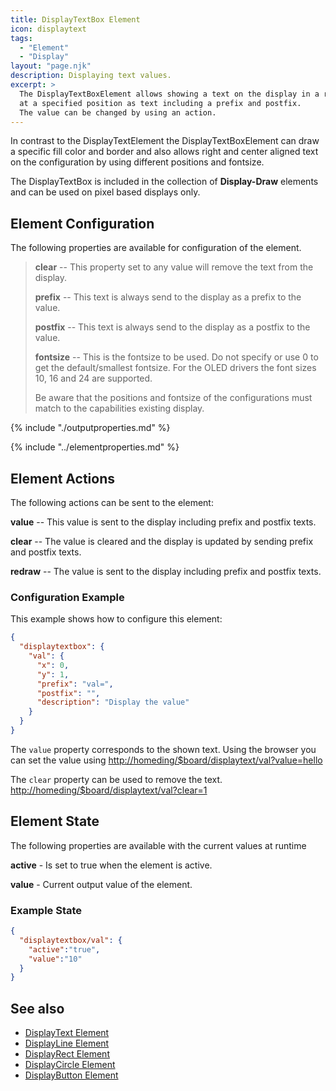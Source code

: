```yaml
---
title: DisplayTextBox Element
icon: displaytext
tags:
  - "Element"
  - "Display"
layout: "page.njk"
description: Displaying text values.
excerpt: >
  The DisplayTextBoxElement allows showing a text on the display in a rectange area
  at a specified position as text including a prefix and postfix.
  The value can be changed by using an action.
---
```


In contrast to the DisplayTextElement the DisplayTextBoxElement can draw a specific fill color and border
and also allows right and center aligned text on the configuration by using different positions and fontsize.

The DisplayTextBox is included in the collection of **Display-Draw** elements and can be used on pixel based
displays only.


## Element Configuration

The following properties are available for configuration of the element.

<object data="/element.svg?displaytextbox" type="image/svg+xml"></object>

> **clear** -- This property set to any value will remove the text from the display.
>
> **prefix** -- This text is always send to the display as a prefix to the value.
>
> **postfix** -- This text is always send to the display as a postfix to the value.
>
> **fontsize** -- This is the fontsize to be used. Do not specify or use 0 to get the
> default/smallest fontsize. For the OLED drivers the font sizes 10, 16 and 24 are supported.
>
> Be aware that the positions and fontsize of the configurations must match to the capabilities existing display.

{% include "./outputproperties.md" %}

{% include "../elementproperties.md" %}


## Element Actions

The following actions can be sent to the element:

**value** -- This value is sent to the display including prefix and postfix texts.

**clear** -- The value is cleared and the display is updated by sending prefix and postfix texts.

**redraw** -- The value is sent to the display including prefix and postfix texts.


### Configuration Example

This example shows how to configure this element:

``` json
{
  "displaytextbox": {
    "val": {
      "x": 0,
      "y": 1,
      "prefix": "val=",
      "postfix": "",
      "description": "Display the value"
    }
  }
}
```

The `value` property corresponds to the shown text. Using the browser you can set the value using <http://homeding/$board/displaytext/val?value=hello>

The `clear` property can be used to remove the text. <http://homeding/$board/displaytext/val?clear=1>


## Element State

The following properties are available with the current values at runtime

**active** - Is set to true when the element is active.

**value** - Current output value of the element.


### Example State

``` json
{
  "displaytextbox/val": {
    "active":"true",
    "value":"10"
  }
}
```

## See also

* [DisplayText Element](/elements/display/text.md)
* [DisplayLine Element](/elements/display/line.md)
* [DisplayRect Element](/elements/display/rect.md)
* [DisplayCircle Element](/elements/display/circle.md)
* [DisplayButton Element](/elements/display/button.md)
